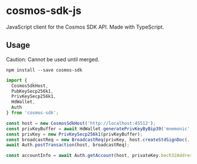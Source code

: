 # cosmos-sdk-js
JavaScript client for the Cosmos SDK API.
Made with TypeScript.

## Usage

Caution: Cannot be used until merged.
```
npm install --save cosmos-sdk
```

```ts
import {
  CosmosSdkHost,
  PubKeySecp256k1,
  PrivKeySecp256k1,
  HdWallet,
  Auth
} from 'cosmos-sdk';

const host = new CosmosSdkHost('http://localhost:45512');
const privKeyBuffer = await HdWallet.generatePrivKeyByBip39('mnemonic', HdWallet.getBip32PathByBip44(0));
const privKey = new PrivKeySecp256k1(privKeyBuffer);
const broadcastReq = new BroadcastReq(privKey, host.createStdSignDoc(...));
await Auth.postTransaction(host, broadcastReq);

const accountInfo = await Auth.getAccount(host, privateKey.bech32Address);

```
